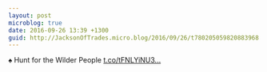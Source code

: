 ```yaml
---
layout: post
microblog: true
date: 2016-09-26 13:39 +1300
guid: http://JacksonOfTrades.micro.blog/2016/09/26/t780205059820883968.html
---
```

♠ Hunt for the Wilder People [t.co/tFNLYiNU3...](https://t.co/tFNLYiNU3x)
